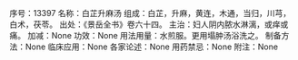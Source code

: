 序号：13397
名称：白芷升麻汤
组成：白芷，升麻，黄连，木通，当归，川芎，白术，茯苓。
出处：《景岳全书》卷六十四。
主治：妇人阴内脓水淋漓，或痒或痛。
加减：None
功效：None
用法用量：水煎服。更用塌肿汤浴洗之。
制备方法：None
临床应用：None
各家论述：None
用药禁忌：None
附注：None
